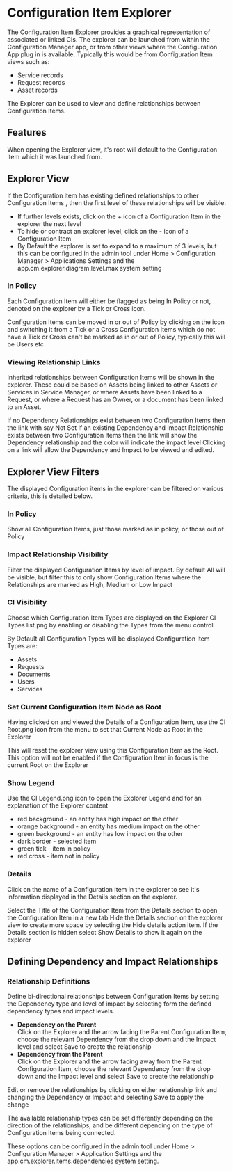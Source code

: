 # Configuration Item Explorer
The Configuration Item Explorer provides a graphical representation of associated or linked CIs. The explorer can be launched from within the Configuration Manager app, or from other views where the Configuration App plug in is available. Typically this would be from Configuration Item views such as:
* Service records
* Request records
* Asset records

The Explorer can be used to view and define relationships between Configuration Items.

## Features
When opening the Explorer view, it's root will default to the Configuration item which it was launched from.

## Explorer View
If the Configuration item has existing defined relationships to other Configuration Items , then the first level of these relationships will be visible.

* If further levels exists, click on the + icon of a Configuration Item in the explorer the next level
* To hide or contract an explorer level, click on the - icon of a Configuration Item
* By Default the explorer is set to expand to a maximum of 3 levels, but this can be configured in the admin tool under Home > Configuration Manager > Applications Settings and the app.cm.explorer.diagram.level.max system setting

### In Policy
Each Configuration Item will either be flagged as being In Policy or not, denoted on the explorer by a Tick or Cross icon.

Configuration Items can be moved in or out of Policy by clicking on the icon and switching it from a Tick or a Cross
Configuration Items which do not have a Tick or Cross can't be marked as in or out of Policy, typically this will be Users etc

### Viewing Relationship Links
Inherited relationships between Configuration Items will be shown in the explorer. These could be based on Assets being linked to other Assets or Services in Service Manager, or where Assets have been linked to a Request, or where a Request has an Owner, or a document has been linked to an Asset.

If no Dependency Relationships exist between two Configuration Items then the link with say Not Set
If an existing Dependency and Impact Relationship exists between two Configuration Items then the link will show the Dependency relationship and the color will indicate the impact level
Clicking on a link will allow the Dependency and Impact to be viewed and edited.

## Explorer View Filters
The displayed Configuration items in the explorer can be filtered on various criteria, this is detailed below.

### In Policy
Show all Configuration Items, just those marked as in policy, or those out of Policy

### Impact Relationship Visibility
Filter the displayed Configuration Items by level of impact. By default All will be visible, but filter this to only show Configuration Items where the Relationships are marked as High, Medium or Low Impact

### CI Visibility
Choose which Configuration Item Types are displayed on the Explorer CI Types list.png by enabling or disabling the Types from the menu control.

By Default all Configuration Types will be displayed
Configuration Item Types are:
* Assets
* Requests
* Documents
* Users
* Services

### Set Current Configuration Item Node as Root
Having clicked on and viewed the Details of a Configuration Item, use the CI Root.png icon from the menu to set that Current Node as Root in the Explorer

This will reset the explorer view using this Configuration Item as the Root.
This option will not be enabled if the Configuration Item in focus is the current Root on the Explorer

### Show Legend
Use the CI Legend.png icon to open the Explorer Legend and for an explanation of the Explorer content

* red background - an entity has high impact on the other
* orange background - an entity has medium impact on the other
* green background - an entity has low impact on the other
* dark border - selected item
* green tick - item in policy
* red cross - item not in policy

### Details
Click on the name of a Configuration Item in the explorer to see it's information displayed in the Details section on the explorer.

Select the Title of the Configuration Item from the Details section to open the Configuration Item in a new tab
Hide the Details section on the explorer view to create more space by selecting the Hide details action item.
If the Details section is hidden select Show Details to show it again on the explorer

## Defining Dependency and Impact Relationships
### Relationship Definitions
Define bi-directional relationships between Configuration Items by setting the Dependency type and level of impact by selecting form the defined dependency types and impact levels.
* **Dependency on the Parent**<br>Click on the Explorer and the arrow facing the Parent Configuration Item, choose the relevant Dependency from the drop down and the Impact level and select Save to create the relationship
* **Dependency from the Parent**<br>Click on the Explorer and the arrow facing away from the Parent Configuration Item, choose the relevant Dependency from the drop down and the Impact level and select Save to create the relationship

Edit or remove the relationships by clicking on either relationship link and changing the Dependency or Impact and selecting Save to apply the change

The available relationship types can be set differently depending on the direction of the relationships, and be different depending on the type of Configuration Items being connected.

These options can be configured in the admin tool under Home > Configuration Manager > Application Settings and the app.cm.explorer.items.dependencies system setting.